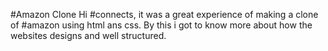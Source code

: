 #Amazon Clone
Hi #connects, it was a great experience of making a clone of #amazon using html ans css.
By this i got to know more about how the websites designs and well structured.
